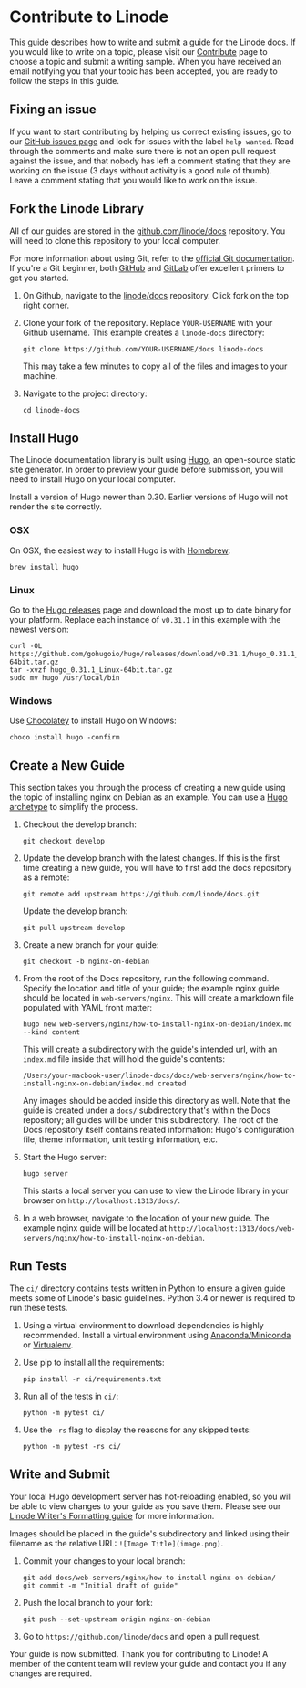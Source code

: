 # Contribute to Linode

This guide describes how to write and submit a guide for the Linode docs. If you would like to write on a topic, please visit our [Contribute](http://www.linode.com/contribute) page to choose a topic and submit a writing sample. When you have received an email notifying you that your topic has been accepted, you are ready to follow the steps in this guide.

## Fixing an issue

If you want to start contributing by helping us correct existing issues, go to our [GitHub issues page](https://github.com/linode/docs/issues) and look for issues with the label ```help wanted```. Read through the comments and make sure there is not an open pull request against the issue, and that nobody has left a comment stating that they are working on the issue (3 days without activity is a good rule of thumb). Leave a comment stating that you would like to work on the issue.

## Fork the Linode Library

All of our guides are stored in the [github.com/linode/docs](https://github.com/linode/docs) repository. You will need to clone this repository to your local computer.

For more information about using Git, refer to the [official Git documentation](https://git-scm.com/documentation). If you're a Git beginner, both [GitHub](https://guides.github.com/) and [GitLab](https://docs.gitlab.com/ee/gitlab-basics/README.html) offer excellent primers to get you started.

1.  On Github, navigate to the [linode/docs](https://github.com/linode/docs) repository. Click fork on the top right corner.

2.  Clone your fork of the repository. Replace `YOUR-USERNAME` with your Github username. This example creates a `linode-docs` directory:

        git clone https://github.com/YOUR-USERNAME/docs linode-docs

    This may take a few minutes to copy all of the files and images to your machine.

3.  Navigate to the project directory:

        cd linode-docs

## Install Hugo

The Linode documentation library is built using [Hugo](http://gohugo.io), an open-source static site generator. In order to preview your guide before submission, you will need to install Hugo on your local computer.

Install a version of Hugo newer than 0.30. Earlier versions of Hugo will not render the site correctly.

### OSX

On OSX, the easiest way to install Hugo is with [Homebrew](https://brew.sh/):

    brew install hugo

### Linux

Go to the [Hugo releases](https://github.com/gohugoio/hugo/releases) page and download the most up to date binary for your platform. Replace each instance of `v0.31.1` in this example with the newest version:

    curl -OL https://github.com/gohugoio/hugo/releases/download/v0.31.1/hugo_0.31.1_Linux-64bit.tar.gz
    tar -xvzf hugo_0.31.1_Linux-64bit.tar.gz
    sudo mv hugo /usr/local/bin

### Windows

Use [Chocolatey](https://chocolatey.org/) to install Hugo on Windows:

    choco install hugo -confirm

## Create a New Guide

This section takes you through the process of creating a new guide using the topic of installing nginx on Debian as an example. You can use a [Hugo archetype](https://gohugo.io/content-management/archetypes/) to simplify the process.

1.  Checkout the develop branch:

        git checkout develop

2.  Update the develop branch with the latest changes. If this is the first time creating a new guide, you will have to first add the docs repository as a remote:

        git remote add upstream https://github.com/linode/docs.git

    Update the develop branch:

        git pull upstream develop

3.  Create a new branch for your guide:

        git checkout -b nginx-on-debian

4.  From the root of the Docs repository, run the following command. Specify the location and title of your guide; the example nginx guide should be located in `web-servers/nginx`. This will create a markdown file populated with YAML front matter:

        hugo new web-servers/nginx/how-to-install-nginx-on-debian/index.md --kind content

    This will create a subdirectory with the guide's intended url, with an `index.md` file inside that will hold the guide's contents:

        /Users/your-macbook-user/linode-docs/docs/web-servers/nginx/how-to-install-nginx-on-debian/index.md created

    Any images should be added inside this directory as well. Note that the guide is created under a `docs/` subdirectory that's within the Docs repository; all guides will be under this subdirectory. The root of the Docs repository itself contains related information: Hugo's configuration file, theme information, unit testing information, etc.

5.  Start the Hugo server:

        hugo server

    This starts a local server you can use to view the Linode library in your browser on `http://localhost:1313/docs/`.

6.  In a web browser, navigate to the location of your new guide. The example nginx guide will be located at `http://localhost:1313/docs/web-servers/nginx/how-to-install-nginx-on-debian`.

## Run Tests

The `ci/` directory contains tests written in Python to ensure a given guide meets some of Linode's basic guidelines. Python 3.4 or newer is required to run these tests.

1.  Using a virtual environment to download dependencies is highly recommended. Install a virtual environment using [Anaconda/Miniconda](https://www.anaconda.com/download/#macos) or [Virtualenv](https://virtualenv.pypa.io/en/stable/).

2.  Use pip to install all the requirements:

        pip install -r ci/requirements.txt

3.  Run all of the tests in `ci/`:

        python -m pytest ci/

4.  Use the `-rs` flag to display the reasons for any skipped tests:

        python -m pytest -rs ci/

## Write and Submit

Your local Hugo development server has hot-reloading enabled, so you will be able to view changes to your guide as you save them. Please see our [Linode Writer's Formatting guide](https://www.linode.com/docs/linode-writers-formatting-guide/) for more information.

Images should be placed in the guide's subdirectory and linked using their filename as the relative URL: `![Image Title](image.png)`.

1.  Commit your changes to your local branch:

        git add docs/web-servers/nginx/how-to-install-nginx-on-debian/
        git commit -m "Initial draft of guide"

2.  Push the local branch to your fork:

        git push --set-upstream origin nginx-on-debian

3.  Go to `https://github.com/linode/docs` and open a pull request.

Your guide is now submitted. Thank you for contributing to Linode! A member of the content team will review your guide and contact you if any changes are required.
